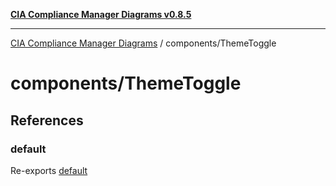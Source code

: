 [**CIA Compliance Manager Diagrams v0.8.5**](../../README.md)

***

[CIA Compliance Manager Diagrams](../../modules.md) / components/ThemeToggle

# components/ThemeToggle

## References

### default

Re-exports [default](../common/ThemeToggle/variables/default.md)
